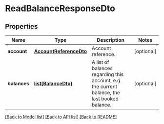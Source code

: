 # ReadBalanceResponseDto

## Properties
Name | Type | Description | Notes
------------ | ------------- | ------------- | -------------
**account** | [**AccountReferenceDto**](AccountReferenceDto.md) | Account reference. | [optional] 
**balances** | [**list[BalanceDto]**](BalanceDto.md) | A list of balances regarding this account, e.g. the current balance, the last booked balance. | [optional] 

[[Back to Model list]](../README.md#documentation-for-models) [[Back to API list]](../README.md#documentation-for-api-endpoints) [[Back to README]](../README.md)


